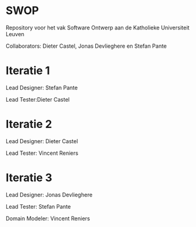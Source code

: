 SWOP
====
Repository voor het vak Software Ontwerp aan de Katholieke Universiteit Leuven

Collaborators: Dieter Castel, Jonas Devlieghere   en Stefan Pante


Iteratie 1
==========

Lead Designer: Stefan Pante

Lead Tester:Dieter Castel


Iteratie 2
==========

Lead Designer: Dieter Castel

Lead Tester: Vincent Reniers

Iteratie 3
==========

Lead Designer: Jonas Devlieghere

Lead Tester: Stefan Pante

Domain Modeler: Vincent Reniers